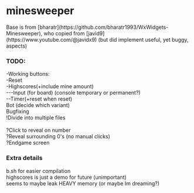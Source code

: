 # minesweeper

<p>Base is from [bharatr](https://github.com/bharatr1993/WxWidgets-Minesweeper), who copied from [javid9](https://www.youtube.com/@javidx9) (but did implement useful, yet buggy, aspects)</p>

### TODO:
<p>-Working buttons:<br>
	-Reset<br>
	-Highscores(+include mine amount)<br>
---Input (for board) (console temporary or permanent?)<br>
--Timer(+reset when reset)<br>
Bot (decide which variant)<br>
Bugfixing<br>
!Divide into multiple files<br><br>
?Click to reveal on number<br>
?Reveal surrounding 0's (no manual clicks)<br>
?Endgame screen</p>

### Extra details
<p>b.sh for easier compilation<br>
highscores is just a demo for future (unimportant)<br>
seems to maybe leak HEAVY memory (or maybe Im dreaming?)</p>
